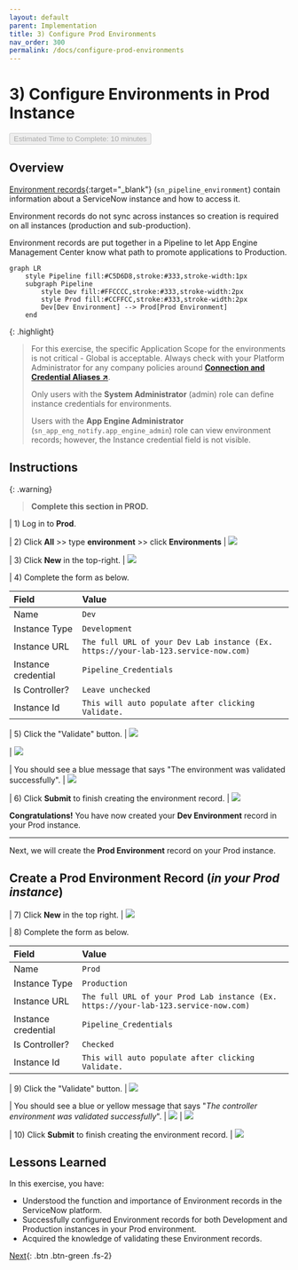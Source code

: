 ```yaml
---
layout: default
parent: Implementation
title: 3) Configure Prod Environments
nav_order: 300
permalink: /docs/configure-prod-environments
---
```


# 3) Configure Environments in Prod Instance

<button class="btn btn-green fs-3" disabled>Estimated Time to Complete: 10 minutes</button>

## Overview 

[Environment records](https://docs.servicenow.com/csh?topicname=config-pipeline-environments.html&version=latest){:target="_blank"} <i class="fas fa-external-link-alt"></i> (`sn_pipeline_environment`) contain information about a ServiceNow instance and how to access it.

Environment records do not sync across instances so creation is required on all instances (production and sub-production).

Environment records are put together in a Pipeline to let App Engine Management Center know what path to promote applications to Production.

```mermaid
graph LR
    style Pipeline fill:#C5D6D8,stroke:#333,stroke-width:1px
    subgraph Pipeline
        style Dev fill:#FFCCCC,stroke:#333,stroke-width:2px
        style Prod fill:#CCFFCC,stroke:#333,stroke-width:2px
        Dev[Dev Environment] --> Prod[Prod Environment]
    end

```

{: .highlight}
> For this exercise, the specific Application Scope for the environments is not critical - Global is acceptable. Always check with your Platform Administrator for any company policies around **<a href="https://docs.servicenow.com/csh?topicname=connection-alias.html&version=latest" target="_blank">Connection and Credential Aliases ↗</a>**.
>
> Only users with the **System Administrator** (admin) role can define instance credentials for environments. 
> 
> Users with the **App Engine Administrator** (`sn_app_eng_notify.app_engine_admin`) role can view environment records; however, the Instance credential field is not visible.

## Instructions

{: .warning}
> **Complete this section in PROD.**

| 1) Log in to **Prod**.

| 2) Click **All** >> type **environment** >> click **Environments**
| ![](../assets/images/2023-06-30-15-17-33.png)

| 3) Click **New** in the top-right.
| ![](../assets/images/2023-06-30-15-19-10.png)

| 4) Complete the form as below.

| Field | Value 
|:---|:---
| Name | ```Dev``` 
| Instance Type | ```Development``` 
| Instance URL | ```The full URL of your Dev Lab instance (Ex. https://your-lab-123.service-now.com)``` 
| Instance credential | ```Pipeline_Credentials``` 
| Is Controller? | ```Leave unchecked``` 
| Instance Id | ```This will auto populate after clicking Validate.``` 

| 5) Click the "Validate" button. 
| ![](../assets/images/2023-07-11-15-38-49.png)

| ![](../assets/images/2023-07-11-15-14-18.png)

| You should see a blue message that says "The environment was validated successfully". 
| ![](../assets/images/2023-07-11-15-37-24.png)

| 6) Click **Submit** to finish creating the environment record.
| ![](../assets/images/2023-07-11-15-37-58.png)

**Congratulations!**
You have now created your **Dev Environment** record in your Prod instance.
 
---
Next, we will create the **Prod Environment** record on your Prod instance.  

## Create a Prod Environment Record (*in your Prod instance*)

| 7) Click **New** in the top right.
| ![](../assets/images/2023-06-30-15-19-10.png)

| 8) Complete the form as below.

| Field | Value 
|:---|:---
| Name | ```Prod``` 
| Instance Type | ```Production``` 
| Instance URL | ```The full URL of your Prod Lab instance (Ex. https://your-lab-123.service-now.com)``` 
| Instance credential | ```Pipeline_Credentials``` 
| Is Controller? | ```Checked``` 
| Instance Id | ```This will auto populate after clicking Validate.``` 

| 9) Click the "Validate" button. 
| ![](../assets/images/2023-07-11-15-38-49.png)

| You should see a blue or yellow message that says "*The controller environment was validated successfully*". 
| ![](../assets/images/2023-07-11-15-15-10.png)
| ![](../assets/images/2023-07-13-17-13-29.png)

| 10) Click **Submit** to finish creating the environment record.
| ![](../assets/images/2023-07-11-15-37-58.png)

## Lessons Learned

In this exercise, you have:

- Understood the function and importance of Environment records in the ServiceNow platform.
- Successfully configured Environment records for both Development and Production instances in your Prod environment.
- Acquired the knowledge of validating these Environment records.

[Next](/lab-aemc-utah/docs/configure-prod-pipeline){: .btn .btn-green .fs-2}